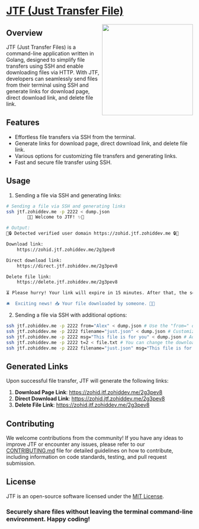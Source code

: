 # [JTF (Just Transfer File)](https://jtf.zohiddev.me)
<img src="https://jtf.zohiddev.me/assets/logo.png" align="right" width="245">

## Overview
JTF (Just Transfer Files) is a command-line application written in Golang, designed to simplify file transfers using SSH and enable downloading files via HTTP. With JTF, developers can seamlessly send files from their terminal using SSH and generate links for download page, direct download link, and delete file link.

## Features
* Effortless file transfers via SSH from the terminal.
* Generate links for download page, direct download link, and delete file link.
* Various options for customizing file transfers and generating links.
* Fast and secure file transfer using SSH.

## Usage
1. Sending a file via SSH and generating links:
```bash
# Sending a file via SSH and generating links
ssh jtf.zohiddev.me -p 2222 < dump.json
        🌟✨ Welcome to JTF! ✨🌟

# Output:
🌟🔒 Detected verified user domain https://zohid.jtf.zohiddev.me 🔒🌟

Download link:
	https://zohid.jtf.zohiddev.me/2g3pev8

Direct download link:
	https://direct.jtf.zohiddev.me/2g3pev8

Delete file link:
	https://delete.jtf.zohiddev.me/2g3pev8

⏳ Please hurry! Your link will expire in 15 minutes. After that, the session will automatically close, and the link will become invalid. Let's patiently wait for the download to commence... 🕒

🛎  Exciting news! 📥 Your file downloaded by someone. 🎉✨
```

2. Sending a file via SSH with additional options:
```bash
ssh jtf.zohiddev.me -p 2222 from="Alex" < dump.json # Use the "from=" option to set a custom name for the download page. 
ssh jtf.zohiddev.me -p 2222 filename="just.json" < dump.json # Customize the "filename=" parameter to give your downloaded file a unique name.
ssh jtf.zohiddev.me -p 2222 msg="This file is for you" < dump.json # Add a personalized "msg=" to include a special message along with the file.
ssh jtf.zohiddev.me -p 2222 t=2 < file.txt # You can change the download availability time by specifying the "t" option (0 < sv < 60) during file upload.
ssh jtf.zohiddev.me -p 2222 filename="just.json" msg="This file is for you" from="Alex" t=10 < dump.json # All in one command 
```

## Generated Links
Upon successful file transfer, JTF will generate the following links:
1. **Download Page Link**: https://zohid.jtf.zohiddev.me/2g3pev8
2. **Direct Download Link**: https://zohid.jtf.zohiddev.me/2g3pev8
3. **Delete File Link**: https://zohid.jtf.zohiddev.me/2g3pev8

## Contributing
We welcome contributions from the community! If you have any ideas to improve JTF or encounter any issues, please refer to our [CONTRIBUTING.md](https://github.com/SaidovZohid/jtf/blob/main/CONTRIBUTING.md) file for detailed guidelines on how to contribute, including information on code standards, testing, and pull request submission.

## License
JTF is an open-source software licensed under the [MIT License](https://github.com/SaidovZohid/jtf/blob/main/LICENSE).

### Securely share files without leaving the terminal command-line environment. Happy coding!